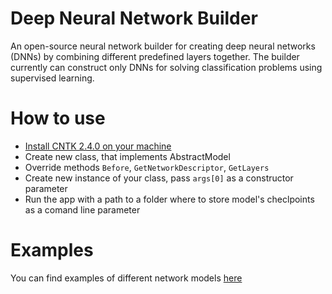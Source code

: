 # Deep Neural Network Builder
An open-source neural network builder for creating deep neural networks (DNNs) by combining different predefined layers together. 
The builder currently can construct only DNNs for solving classification problems using supervised learning.

# How to use
* [Install CNTK 2.4.0 on your machine](https://docs.microsoft.com/en-us/cognitive-toolkit/setup-cntk-on-your-machine)
* Create new class, that implements AbstractModel
* Override methods ``Before``, ``GetNetworkDescriptor``, ``GetLayers``
* Create new instance of your class, pass ``args[0]`` as a constructor parameter
* Run the app with a path to a folder where to store model's checlpoints as a comand line parameter

# Examples
You can find examples of different network models [here](https://github.com/Asapin/cntk-dnn-builder/tree/master/NeuralNetwork/PreparedModels)
